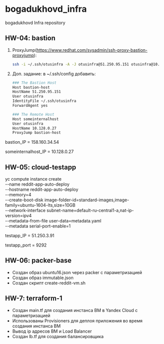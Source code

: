 # bogadukhovd_infra
bogadukhovd Infra repository


## HW-04: bastion
1) ProxyJump(https://www.redhat.com/sysadmin/ssh-proxy-bastion-proxyjump):
   ```bash
   ssh -i ~/.ssh/otusinfra -A -J otusinfra@51.250.95.151 otusinfra@10.128.0.27
   ```
2) Доп. задание: в ~/.ssh/config добавить:
    ```bash
    ### The Bastion Host
    Host bastion-host
    HostName 51.250.95.151
    User otusinfra
    IdentityFile ~/.ssh/otusinfra
    ForwardAgent yes

    ### The Remote Host
    Host someinternalhost
    User otusinfra
    HostName 10.128.0.27
    ProxyJump bastion-host
    ```

bastion_IP = 158.160.34.54

someinternalhost_IP = 10.128.0.27

## HW-05: cloud-testapp
yc compute instance create \
  --name reddit-app-auto-deploy \
  --hostname reddit-app-auto-deploy \
  --memory=4 \
  --create-boot-disk image-folder-id=standard-images,image-family=ubuntu-1604-lts,size=10GB \
  --network-interface subnet-name=default-ru-central1-a,nat-ip-version=ipv4 \
  --metadata-from-file user-data=metadata.yaml \
  --metadata serial-port-enable=1

testapp_IP = 51.250.3.91

testapp_port = 9292

## HW-06: packer-base
- Создан образ ubuntu16.json через packer с параметризацией
- Создан образ immutable.json
- Создан скрипт create-reddit-vm.sh

## HW-7: terraform-1
- Создан main.tf для создания инстанса ВМ в Yandex Cloud с параметризацией
- Использованы Provisioners для деплоя приложения во время создания инстанса ВМ
- Вывод ip адресов ВМ и Load Balancer
- Создан lb.tf для создания балансировщика
